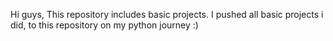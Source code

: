 Hi guys,
This repository includes basic projects. I pushed all basic projects i did, to this repository on my python journey :) 

